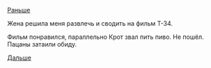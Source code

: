[Раньше](2019.01.02.md)

Жена решила меня развлечь и сводить на фильм Т-34.

Фильм понравился, параллельно Крот звал пить пиво. Не пошёл. Пацаны затаили обиду.

 [Дальше](2019.01.07.md)